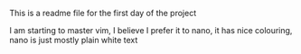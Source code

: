 This is a readme file for the first day of the project

I am starting to master vim, I believe I prefer it to nano, it has nice colouring, nano is just mostly plain white text
